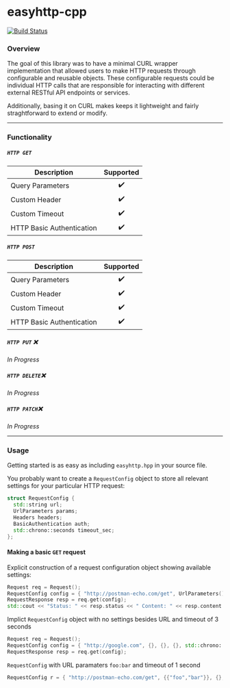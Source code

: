 # easyhttp-cpp

[![Build Status](https://travis-ci.com/patrick--/easyhttp-cpp.svg?branch=master)](https://travis-ci.com/patrick--/easyhttp-cpp)

### Overview
The goal of this library was to have a minimal CURL wrapper implementation that allowed users to make HTTP requests through configurable and reusable objects. These configurable requests could be individual HTTP calls that are responsible for interacting with different external RESTful API endpoints or services. 

Additionally, basing it on CURL makes keeps it lightweight and fairly straghtforward to extend or modify. 

---

### Functionality
##### `HTTP GET`

| Description  |Supported 
|--------------|:-:|
| Query Parameters |   :heavy_check_mark:      |
| Custom Header | :heavy_check_mark:    |  
| Custom Timeout  | :heavy_check_mark:   |   
| HTTP Basic Authentication  | :heavy_check_mark:   |   

##### `HTTP POST`

| Description  |Supported 
|--------------|:-:|
| Query Parameters |   :heavy_check_mark:      |
| Custom Header | :heavy_check_mark:    |  
| Custom Timeout  | :heavy_check_mark:   |   
| HTTP Basic Authentication  | :heavy_check_mark:   |  

##### `HTTP PUT` :x: 
*In Progress*

##### `HTTP DELETE`:x: 
*In Progress*

##### `HTTP PATCH`:x: 
*In Progress*

---
### Usage

Getting started is as easy as including `easyhttp.hpp` in your source file.

You probably want to create a `RequestConfig` object to store all relevant settings for your particular HTTP request:

```cpp
struct RequestConfig {
  std::string url;
  UrlParameters params;
  Headers headers;
  BasicAuthentication auth;
  std::chrono::seconds timeout_sec;
};
  ```

#### Making a basic `GET` request

Explicit construction of a request configuration object showing available settings:

```cpp
Request req = Request();
RequestConfig config = { "http://postman-echo.com/get", UrlParameters(), Headers(), BasicAuthentication(), std::chrono::seconds(1) };
RequestResponse resp = req.get(config);
std::cout << "Status: " << resp.status << " Content: " << resp.content << "\n";
```

Implict `RequestConfig` object with no settings besides URL and timeout of 3 seconds

```cpp
Request req = Request();
RequestConfig config = { "http://google.com", {}, {}, {}, std::chrono::seconds(3) };
RequestResponse resp = req.get(config);

```

`RequestConfig` with URL paramaters `foo:bar` and timeout of 1 second
```cpp
RequestConfig r = { "http://postman-echo.com/get", {{"foo","bar"}}, {}, {}, std::chrono::seconds(1)};
```



